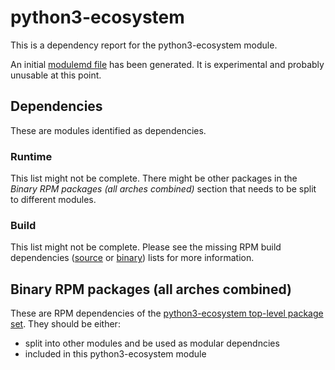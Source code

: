# python3-ecosystem
This is a dependency report for the python3-ecosystem module.

An initial [modulemd file](python3-ecosystem.yaml) has been generated. It is experimental and probably unusable at this point.
## Dependencies
These are modules identified as dependencies.
### Runtime
This list might not be complete. There might be other packages in the *Binary RPM packages (all arches combined)* section that needs to be split to different modules.
### Build
This list might not be complete. Please see the missing RPM build dependencies ([source](all/missing-buildtime-source-packages-short.txt) or [binary](all/missing-buildtime-binary-packages-short.txt)) lists for more information.
## Binary RPM packages (all arches combined)
These are RPM dependencies of the [python3-ecosystem top-level package set](python3-ecosystem.csv). They should be either:
* split into other modules and be used as modular dependncies
* included in this python3-ecosystem module
